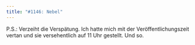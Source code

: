 ```yaml
---
title: "#1146: Nebel"
---
```


P.S.: Verzeiht die Verspätung. Ich hatte mich mit der Veröffentlichungszeit vertan und sie versehentlich auf 11 Uhr gestellt. 
Und so.
